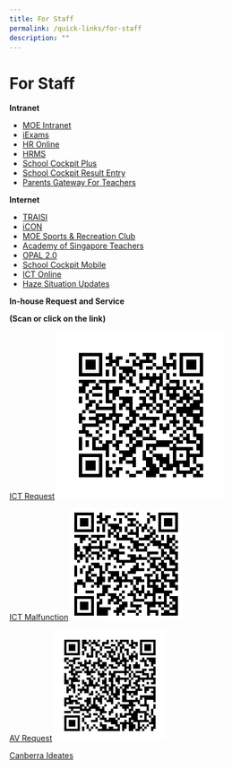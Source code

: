 ```yaml
---
title: For Staff
permalink: /quick-links/for-staff
description: ""
---
```

# For Staff

**Intranet**
* [MOE Intranet](http://intranet.moe.gov.sg/Pages/Home.aspx)
* [iExams](https://iexams.moe.gov.sg/xe/login.do)
* [HR Online](http://intranet.moe.gov.sg/hronline/Pages/Home.aspx)
* [HRMS](https://hrms.moe.gov.sg/CSTBsapwaAuth/UMELogin?RedirectPath=https://hrms.moe.gov.sg/irj/portal/)
* [School Cockpit Plus](https://schoolcockpit.moe.gov.sg/CP/scapp/security)
* [School Cockpit Result Entry](https://schoolcockpit.moe.edu.sg/login)
* [Parents Gateway For Teachers](https://pg.moe.edu.sg/)

**Internet**
* [TRAISI](https://traisi.moe.gov.sg/AD/login.asp)
* [iCON](icon.moe.edu.sg)
* [MOE Sports & Recreation Club](https://www.mesrc.net/)
* [Academy of Singapore Teachers](https://academyofsingaporeteachers.moe.edu.sg/)
* [OPAL 2.0](https://idm.opal2.moe.edu.sg/account/login?returnUrl=%2Fconnect%2Fauthorize%2Fcallback%3Fresponse_type%3Dcode%26client_id%3DOpal2WebApp%26state%3DCLTG_3bK0an9EuPXgLnJjdvhqoTm8rYfvx3zuAKXIwWcy%26redirect_uri%3Dhttps%253A%252F%252Fwww.opal2.moe.edu.sg%252Fapp%252Findex.html%26scope%3Droles%2520profile%2520cxprofile%2520openid%2520cxDomainInternalApi%26code_challenge%3DA-oS2cbv3VeUHpcftd6tjrV_WdsgDh5Bx1BMosQ1PXI%26code_challenge_method%3DS256%26nonce%3DCLTG_3bK0an9EuPXgLnJjdvhqoTm8rYfvx3zuAKXIwWcy)
* [School Cockpit Mobile](https://scmobile.moe.edu.sg/login)
* [ICT Online](https://ictconnection.moe.edu.sg/)
* [Haze Situation Updates](https://www.haze.gov.sg/)

**In-house Request and Service**

**(Scan or click on the link)**

[ICT Request](https://docs.google.com/forms/d/1tqihx_bx--Ar0z3Uf47f796aUMkFZik0dwbAdCdk-UM/viewform?edit_requested=true&fbzx=1118123659845629859)
![](/images/ICT%20Request.png)

[ICT Malfunction](https://docs.google.com/forms/d/1Jy-0GTZuWshOLO34uZgmZGCya6fPpXpvIfvyQ-wOZ1w/viewform?edit_requested=true)
![](/images/ICT%20Malfunction.png)

[AV Request](https://docs.google.com/forms/d/14yUQoP53PO1l3zqgkrxMlQ0z4a9u5O8nKVaTWCoarpc/viewform?edit_requested=true)
![](/images/AV%20Request.png)

[Canberra Ideates](https://docs.google.com/forms/d/1HwIMNkOfrENMlCE4zjTfXa8LjHJRnxhdkVtdb15DVcI/viewform?ts=5cd37f06&edit_requested=true)